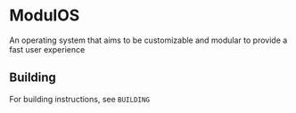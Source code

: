 # ModulOS
An operating system that aims to be customizable and modular to provide a fast user experience

## Building

For building instructions, see `BUILDING`
